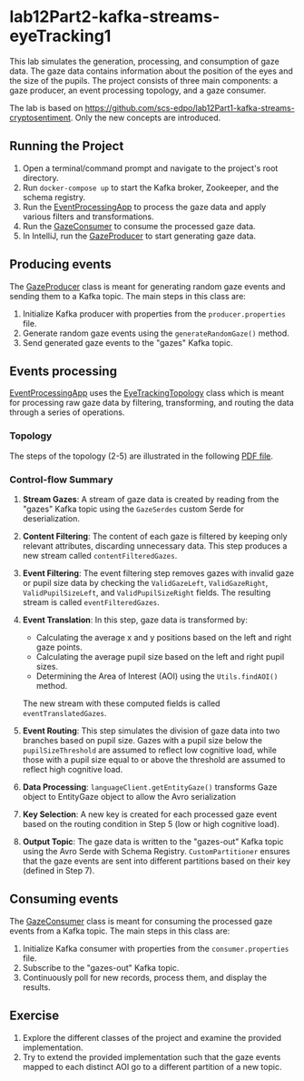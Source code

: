 # lab12Part2-kafka-streams-eyeTracking1

This lab simulates the generation, processing, and consumption of gaze data. 
The gaze data contains information about the position of the eyes and the size of the pupils. 
The project consists of three main components: a gaze producer, an event processing topology, and a gaze consumer. 

The lab is based on https://github.com/scs-edpo/lab12Part1-kafka-streams-cryptosentiment. 
Only the new concepts are introduced.

## Running the Project

1. Open a terminal/command prompt and navigate to the project's root directory.
2. Run `docker-compose up` to start the Kafka broker, Zookeeper, and the schema registry.
3. Run the [EventProcessingApp](/src/main/java/magicalpipelines/EventProcessingApp.java)  to process the gaze data and apply various filters and transformations.
4. Run the [GazeConsumer](/src/main/java/magicalpipelines/GazeConsumer.java) to consume the processed gaze data.
5. In IntelliJ, run the [GazeProducer](/src/main/java/magicalpipelines/GazeProducer.java) to start generating gaze data.


## Producing events

The [GazeProducer](/src/main/java/magicalpipelines/GazeProducer.java) class is meant for generating random gaze events and sending them to a Kafka topic. The main steps in this class are:

1. Initialize Kafka producer with properties from the `producer.properties` file.
2. Generate random gaze events using the `generateRandomGaze()` method.
3. Send generated gaze events to the "gazes" Kafka topic.

## Events processing

[EventProcessingApp](/src/main/java/magicalpipelines/EventProcessingApp.java) uses the [EyeTrackingTopology](/src/main/java/magicalpipelines/topology/EyeTrackingTopology.java) class which  is meant for processing raw gaze data by filtering, transforming, and routing the data through a series of operations.

### Topology

The steps of the topology (2-5) are illustrated in the following [PDF file](doc/eventsProcessingPipeline.pdf).

### Control-flow Summary

1. **Stream Gazes**: A stream of gaze data is created by reading from the "gazes" Kafka topic using the `GazeSerdes` custom Serde for deserialization.

2. **Content Filtering**: The content of each gaze is filtered by keeping only relevant attributes, discarding unnecessary data. This step produces a new stream called `contentFilteredGazes`.

3. **Event Filtering**: The event filtering step removes gazes with invalid gaze or pupil size data by checking the `ValidGazeLeft`, `ValidGazeRight`, `ValidPupilSizeLeft`, and `ValidPupilSizeRight` fields. The resulting stream is called `eventFilteredGazes`.

4. **Event Translation**: In this step, gaze data is transformed by:
    - Calculating the average x and y positions based on the left and right gaze points.
    - Calculating the average pupil size based on the left and right pupil sizes.
    - Determining the Area of Interest (AOI) using the `Utils.findAOI()` method.

   The new stream with these computed fields is called `eventTranslatedGazes`.

5. **Event Routing**: This step simulates the division of gaze data into two branches based on pupil size. Gazes with a pupil size below the `pupilSizeThreshold` are assumed to reflect low cognitive load, while those with a pupil size equal to or above the threshold are assumed to reflect high cognitive load.

6. **Data Processing**:  `languageClient.getEntityGaze()` transforms Gaze object to EntityGaze object to allow the Avro serialization

7. **Key Selection**: A new key is created for each processed gaze event based on the routing condition in Step 5 (low or high cognitive load).

8. **Output Topic**: The gaze data is written to the "gazes-out" Kafka topic using the Avro Serde with Schema Registry. `CustomPartitioner` ensures that the gaze events are sent into different partitions based on their key (defined in Step 7).

## Consuming events

The [GazeConsumer](/src/main/java/magicalpipelines/GazeConsumer.java)  class is meant for consuming the processed gaze events from a Kafka topic. The main steps in this class are:

1. Initialize Kafka consumer with properties from the `consumer.properties` file.
2. Subscribe to the "gazes-out" Kafka topic.
3. Continuously poll for new records, process them, and display the results.

## Exercise

1. Explore the different classes of the project and examine the provided implementation. 
2. Try to extend the provided implementation such that the gaze events mapped to each distinct AOI go to a different partition of a new topic.

